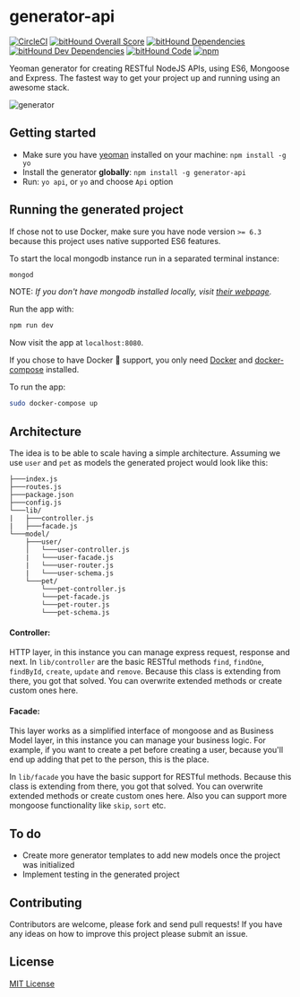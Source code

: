 # generator-api

[![CircleCI](https://circleci.com/gh/ndelvalle/generator-api.svg?style=svg)](https://circleci.com/gh/ndelvalle/generator-api)
[![bitHound Overall Score](https://www.bithound.io/github/ndelvalle/generator-api/badges/score.svg)](https://www.bithound.io/github/ndelvalle/generator-api)
[![bitHound Dependencies](https://www.bithound.io/github/ndelvalle/generator-api/badges/dependencies.svg)](https://www.bithound.io/github/ndelvalle/generator-api/master/dependencies/npm)
[![bitHound Dev Dependencies](https://www.bithound.io/github/ndelvalle/generator-api/badges/devDependencies.svg)](https://www.bithound.io/github/ndelvalle/generator-api/master/dependencies/npm)
[![bitHound Code](https://www.bithound.io/github/ndelvalle/generator-api/badges/code.svg)](https://www.bithound.io/github/ndelvalle/generator-api)
[![npm](https://img.shields.io/npm/v/generator-api.svg?maxAge=2592000?style=flat-square)](https://www.npmjs.com/package/generator-api)

Yeoman generator for creating RESTful NodeJS APIs, using ES6, Mongoose and Express. The fastest way to get your project up and running using an awesome stack.

![generator](http://yeoman.io/static/illustration-home-inverted.91b07808be.png)


## Getting started

- Make sure you have [yeoman](https://github.com/yeoman/yo) installed on your machine:
    `npm install -g yo`
- Install the generator **globally**: `npm install -g generator-api`
- Run: `yo api`, or `yo` and choose `Api` option

## Running the generated project

If chose not to use Docker, make sure you have node version `>= 6.3` because this project uses native supported ES6 features.

To start the local mongodb instance run in a separated terminal instance:

```bash
mongod
```

NOTE: _If you don't have mongodb installed locally, visit [their webpage](https://docs.mongodb.com/manual/installation/)._

Run the app with:

```bash
npm run dev
```

Now visit the app at `localhost:8080`.

If you chose to have Docker :whale: support, you only need [Docker](https://docs.docker.com/engine/installation/) and [docker-compose](https://docs.docker.com/compose/install/) installed.

To run the app:

```bash
sudo docker-compose up
```

## Architecture
The idea is to be able to scale having a simple architecture. Assuming we use `user` and `pet` as models the generated project would look like this:

```
├───index.js
├───routes.js
├───package.json
├───config.js
└───lib/
|   ├───controller.js
|   ├───facade.js
└───model/
    ├───user/
    │   └───user-controller.js
    |   └───user-facade.js
    |   └───user-router.js
    |   └───user-schema.js
    └───pet/
        └───pet-controller.js
        └───pet-facade.js
        └───pet-router.js
        └───pet-schema.js
```

#### Controller:
HTTP layer, in this instance you can manage express request, response and next. In `lib/controller` are the basic RESTful methods `find`, `findOne`, `findById`, `create`, `update` and `remove`. Because this class is extending from there, you got that solved. You can overwrite extended methods or create custom ones here.

#### Facade:
This layer works as a simplified interface of mongoose and as Business Model layer, in this instance you can manage your business logic. For example, if you want to create a pet before creating a user, because you'll end up adding that pet to the person, this is the place.

In `lib/facade` you have the basic support for RESTful methods. Because this class is extending from there, you got that solved. You can overwrite extended methods or create custom ones here. Also you can support more mongoose functionality like `skip`, `sort` etc.


## To do
*  Create more generator templates to add new models once the project was initialized
* Implement testing in the generated project

## Contributing
Contributors are welcome, please fork and send pull requests! If you have any ideas on how to improve this project please submit an issue.


## License
[MIT License](https://github.com/ndelvalle/generator-api/blob/master/LICENSE)
